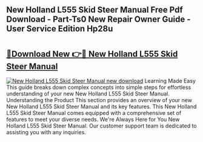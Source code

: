 ## New Holland L555 Skid Steer Manual Free Pdf Download - Part-Ts0 New Repair Owner Guide - User Service Edition Hp28u

# <h2><a href="http://bc9708.oget.top/?id=New+Holland+L555+Skid+Steer+Manual">🔗Download New 👉🔴 New Holland L555 Skid Steer Manual</a></h2>

[![New Holland L555 Skid Steer Manual new download](https://i.imgur.com/5g1atiW.png)](http://bc9708.oget.top/?id=New+Holland+L555+Skid+Steer+Manual)
Learning Made Easy This guide breaks down complex concepts into simple steps for effortless understanding of your new New Holland L555 Skid Steer Manual. Understanding the Product This section provides an overview of your new New Holland L555 Skid Steer Manual and its key features. This New Holland L555 Skid Steer Manual comes equipped with a comprehensive set of features to meet your diverse needs. We're Always Here for You New Holland L555 Skid Steer Manual. Our customer support team is dedicated to assisting you with any inquiries.
